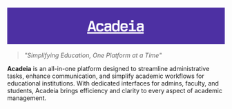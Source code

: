 ![banner](/assets/banner.png)

> *"Simplifying Education, One Platform at a Time"*

**Acadeia** is an all-in-one platform designed to streamline administrative tasks, enhance communication, and simplify academic workflows for educational institutions. With dedicated interfaces for admins, faculty, and students, Acadeia brings efficiency and clarity to every aspect of academic management.